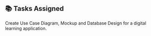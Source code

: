 ## 📚 Tasks Assigned

Create Use Case Diagram, Mockup and Database Design for a digital learning application.